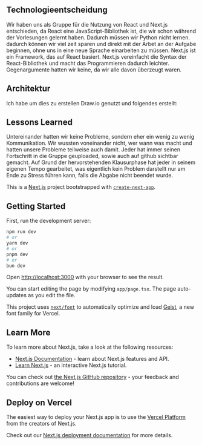 ## Technologieentscheidung
Wir haben uns als Gruppe für die Nutzung von React und Next.js entschieden, da React eine JavaScript-Bibliothek ist, die wir schon während der Vorlesungen gelernt haben. Dadurch müssen wir Python nicht lernen. dadurch können wir viel zeit sparen und direkt mit der Arbet an der Aufgabe beginnen, ohne uns in eine neue Sprache einarbeiten zu müssen. Next.js ist ein Framework, das auf React basiert. Next.js vereinfacht die Syntax der React-Bibliothek und macht das Programmieren dadurch leichter. Gegenargumente hatten wir keine, da wir alle davon überzeugt waren.

## Architektur
Ich habe um dies zu erstellen Draw.io genutzt und folgendes erstellt:

## Lessons Learned
Untereinander hatten wir keine Probleme, sondern eher ein wenig zu wenig Kommunikation. Wir wussten voneinander nicht, wer wann was macht und hatten unsere Probleme teilweise auch damit. Jeder hat immer seinen Fortschritt in die Gruppe geuploaded, sowie auch auf github sichtbar gemacht. Auf Grund der hervorstehenden Klausurphase hat jeder in seinem eigenen Tempo gearbeitet, was eigentlich kein Problem darstellt nur am Ende zu Stress führen kann, falls die Abgabe nicht beendet wurde.


This is a [Next.js](https://nextjs.org) project bootstrapped with [`create-next-app`](https://nextjs.org/docs/app/api-reference/cli/create-next-app).

## Getting Started

First, run the development server:

```bash
npm run dev
# or
yarn dev
# or
pnpm dev
# or
bun dev
```

Open [http://localhost:3000](http://localhost:3000) with your browser to see the result.

You can start editing the page by modifying `app/page.tsx`. The page auto-updates as you edit the file.

This project uses [`next/font`](https://nextjs.org/docs/app/building-your-application/optimizing/fonts) to automatically optimize and load [Geist](https://vercel.com/font), a new font family for Vercel.

## Learn More

To learn more about Next.js, take a look at the following resources:

- [Next.js Documentation](https://nextjs.org/docs) - learn about Next.js features and API.
- [Learn Next.js](https://nextjs.org/learn) - an interactive Next.js tutorial.

You can check out [the Next.js GitHub repository](https://github.com/vercel/next.js) - your feedback and contributions are welcome!

## Deploy on Vercel

The easiest way to deploy your Next.js app is to use the [Vercel Platform](https://vercel.com/new?utm_medium=default-template&filter=next.js&utm_source=create-next-app&utm_campaign=create-next-app-readme) from the creators of Next.js.

Check out our [Next.js deployment documentation](https://nextjs.org/docs/app/building-your-application/deploying) for more details.

